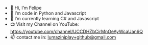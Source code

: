 - 👋 Hi, I’m Felipe
- 👀 I’m code in Python and Javascript
- 🌱 I’m currently learning C# and Javascript
- 📺 Visit my Channel on YouTube: https://youtube.com/channel/UCCDHZbCirMnOeAyWcaUan6Q
- 📫 contact me in: lumaziniplay+github@gmail.com



